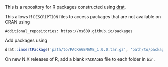 This is a repository for R packages constructed using 
[drat](http://dirk.eddelbuettel.com/code/drat.html).

This allows R `DESCRIPTION` files to access packages that are not available on CRAN using
 
`Additional_repositories: https://ms609.github.io/packages`

Add packages using
```r
drat::insertPackage('path/to/PACKAGENAME_1.0.0.tar.gz', 'path/to/packages')
```

On new N.X releases of R, add a blank `PACKAGES` file to each folder in `bin`.

